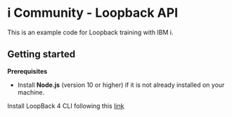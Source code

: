 # i Community - Loopback API

This is an example code for Loopback training with IBM i.

## Getting started
**Prerequisites**
- Install **Node.js** (version 10 or higher) if it is not already installed on your machine.

Install LoopBack 4 CLI following this [link](https://loopback.io/doc/en/lb4/Getting-started.html#create-a-new-project)


